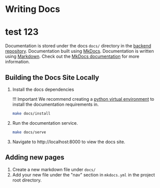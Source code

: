 # Writing Docs

# test 123

Documentation is stored under the docs `docs/` directory in the [backend repository](https://github.com/ansible/galaxy_ng). Documentation built using [MkDocs](https://www.mkdocs.org/). Documentation is written using [Markdown](https://www.mkdocs.org/user-guide/writing-your-docs/#writing-with-markdown). Check out the [MkDocs documentation](https://www.mkdocs.org/getting-started/) for more information.

## Building the Docs Site Locally

1. Install the docs dependencies

    !!! Important
        We recommend creating a [python virtual environment](https://docs.python.org/3/library/venv.html) to install the documentation requirements in.

    ```bash
    make docs/install
    ```

2. Run the documentation service.

    ```bash
    make docs/serve
    ```

3. Navigate to http://localhost:8000 to view the docs site.


## Adding new pages

1. Create a new markdown file under `docs/`
2. Add your new file under the "nav" section in `mkdocs.yml` in the project root directory.